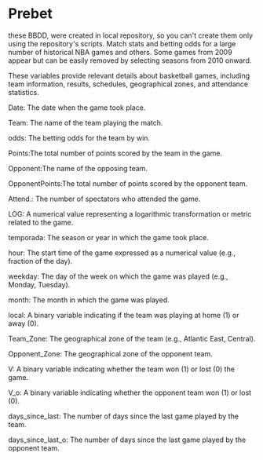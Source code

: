 # Prebet
these BBDD, were created in local repository, so you can't create them only using the repository's scripts.
Match stats and betting odds for a large number of historical NBA games and others. Some games from 2009 appear but can be easily removed by selecting seasons from 2010 onward.

These variables provide relevant details about basketball games, including team information, results, schedules, geographical zones, and attendance statistics.

Date: The date when the game took place.

Team: The name of the team playing the match.

odds: The betting odds for the team by win.

Points:The total number of points scored by the team in the game.

Opponent:The name of the opposing team.

OpponentPoints:The total number of points scored by the opponent team.

Attend.: The number of spectators who attended the game.

LOG: A numerical value representing a logarithmic transformation or metric related to the game.

temporada: The season or year in which the game took place.

hour: The start time of the game expressed as a numerical value (e.g., fraction of the day).

weekday: The day of the week on which the game was played (e.g., Monday, Tuesday).

month: The month in which the game was played.

local: A binary variable indicating if the team was playing at home (1) or away (0).

Team_Zone: The geographical zone of the team (e.g., Atlantic East, Central).

Opponent_Zone: The geographical zone of the opponent team.

V: A binary variable indicating whether the team won (1) or lost (0) the game.

V_o: A binary variable indicating whether the opponent team won (1) or lost (0).

days_since_last: The number of days since the last game played by the team.

days_since_last_o: The number of days since the last game played by the opponent team.
